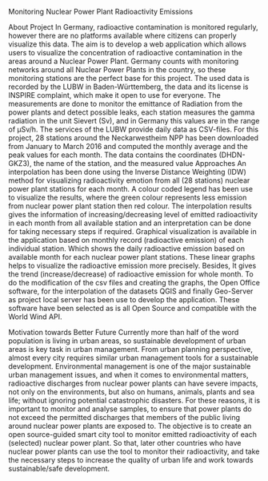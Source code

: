 Monitoring Nuclear Power Plant Radioactivity Emissions

About Project
In Germany, radioactive contamination is monitored regularly, however there are no platforms available where citizens can properly visualize this data. The aim is to develop a web application which allows users to visualize the concentration of radioactive contamination in the areas around a Nuclear Power Plant. Germany counts with monitoring networks around all Nuclear Power Plants in the country, so these monitoring stations are the perfect base for this project. 
The used data is recorded by the LUBW in Baden-Württemberg, the data and its license is INSPIRE complaint, which make it open to use for everyone. The measurements are done to monitor the emittance of Radiation from the power plants and detect possible leaks, each station measures the gamma radiation in the unit Sievert (Sv), and in Germany this values are in the range of µSv/h. 
The services of the LUBW provide daily data as CSV-files. For this project, 28 stations around the Neckarwestheim NPP has been downloaded from January to March 2016 and computed the monthly average and the peak values for each month. The data contains the coordinates (DHDN-GKZ3), the name of the station, and the measured value
Approaches 
An interpolation has been done using the Inverse Distance Weighting (IDW) method for visualizing radioactivity emotion from all (28 stations) nuclear power plant stations for each month. A colour coded legend has been use to visualize the results, where the green colour represents less emission from nuclear power plant station then red colour. The interpolation results gives the information of increasing/decreasing level of emitted radioactivity in each month from all available station and an interpretation can be done for taking necessary steps if required. 
Graphical visualization is available in the application based on monthly record (radioactive emission) of each individual station. Which shows the daily radioactive emission based on available month for each nuclear power plant stations. These linear graphs helps to visualize the radioactive emission more precisely. Besides, It gives the trend (increase/decrease) of radioactive emission for whole month.
To do the modification of the csv files and creating the graphs, the Open Office software, for the interpolation of the datasets QGIS and finally Geo-Server as project local server has been use to develop the application. These software have been selected as is all Open Source and compatible with the World Wind API. 

Motivation towards Better Future
Currently more than half of the word population is living in urban areas, so sustainable development of urban areas is key task in urban management. From urban planning perspective, almost every city requires similar urban management tools for a sustainable development. 
Environmental management is one of the major sustainable urban management issues, and when it comes to environmental matters, radioactive discharges from nuclear power plants can have severe impacts, not only on the environments, but also on humans, animals, plants and sea life; without ignoring potential catastrophic disasters. For these reasons, it is important to monitor and analyse samples, to ensure that power plants do not exceed the permitted discharges that members of the public living around nuclear power plants are exposed to.
The objective is to create an open source-guided smart city tool to monitor emitted radioactivity of each (selected) nuclear power plant. So that, later other countries who have nuclear power plants can use the tool to monitor their radioactivity, and take the necessary steps to increase the quality of urban life and work towards sustainable/safe development.  

